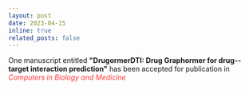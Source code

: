 ```yaml
---
layout: post
date: 2023-04-15
inline: true
related_posts: false
---
```


One manuscript entitled <b>"DrugormerDTI: Drug Graphormer for drug--target interaction prediction"</b> has been accepted for publication in <span style="color: #FF3636;"><i>Computers in Biology and Medicine</i></span>